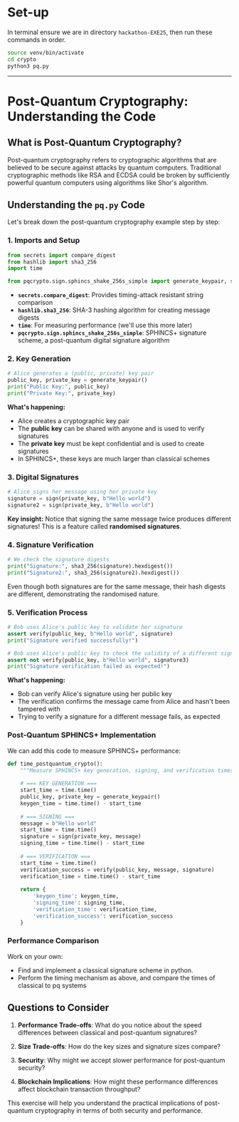 # Set-up 

In terminal ensure we are in directory `hackathon-EXE25`, then run these commands in order.

```bash 
source venv/bin/activate
cd crypto
python3 pq.py 
```
---

# Post-Quantum Cryptography: Understanding the Code

## What is Post-Quantum Cryptography?

Post-quantum cryptography refers to cryptographic algorithms that are believed to be secure against attacks by quantum computers. Traditional cryptographic methods like RSA and ECDSA could be broken by sufficiently powerful quantum computers using algorithms like Shor's algorithm.

## Understanding the `pq.py` Code

Let's break down the post-quantum cryptography example step by step:

### 1. Imports and Setup

```python
from secrets import compare_digest
from hashlib import sha3_256
import time

from pqcrypto.sign.sphincs_shake_256s_simple import generate_keypair, sign, verify
```

- **`secrets.compare_digest`**: Provides timing-attack resistant string comparison
- **`hashlib.sha3_256`**: SHA-3 hashing algorithm for creating message digests
- **`time`**: For measuring performance (we'll use this more later)
- **`pqcrypto.sign.sphincs_shake_256s_simple`**: SPHINCS+ signature scheme, a post-quantum digital signature algorithm

### 2. Key Generation

```python
# Alice generates a (public, private) key pair
public_key, private_key = generate_keypair()
print("Public Key:", public_key)
print("Private Key:", private_key)
```

**What's happening:**
- Alice creates a cryptographic key pair
- The **public key** can be shared with anyone and is used to verify signatures
- The **private key** must be kept confidential and is used to create signatures
- In SPHINCS+, these keys are much larger than classical schemes

### 3. Digital Signatures

```python
# Alice signs her message using her private key
signature = sign(private_key, b"Hello world")
signature2 = sign(private_key, b"Hello world")
```

**Key insight:** Notice that signing the same message twice produces different signatures! This is a feature called **randomised signatures**.

### 4. Signature Verification

```python
# We check the signature digests
print("Signature:", sha3_256(signature).hexdigest())
print("Signature2:", sha3_256(signature2).hexdigest())
```

Even though both signatures are for the same message, their hash digests are different, demonstrating the randomised nature.

### 5. Verification Process

```python
# Bob uses Alice's public key to validate her signature
assert verify(public_key, b"Hello world", signature)
print("Signature verified successfully!")

# Bob uses Alice's public key to check the validity of a different signature, which should fail
assert not verify(public_key, b"Hello world", signature3)
print("Signature verification failed as expected!")
```

**What's happening:**
- Bob can verify Alice's signature using her public key
- The verification confirms the message came from Alice and hasn't been tampered with
- Trying to verify a signature for a different message fails, as expected

### Post-Quantum SPHINCS+ Implementation

We can add this code to measure SPHINCS+ performance:

```python
def time_postquantum_crypto():
    """Measure SPHINCS+ key generation, signing, and verification times"""
    
    # === KEY GENERATION ===
    start_time = time.time()
    public_key, private_key = generate_keypair()
    keygen_time = time.time() - start_time
    
    # === SIGNING ===
    message = b"Hello world"
    start_time = time.time()
    signature = sign(private_key, message)
    signing_time = time.time() - start_time
    
    # === VERIFICATION ===
    start_time = time.time()
    verification_success = verify(public_key, message, signature)
    verification_time = time.time() - start_time
    
    return {
        'keygen_time': keygen_time,
        'signing_time': signing_time,
        'verification_time': verification_time,
        'verification_success': verification_success
    }
```

### Performance Comparison

Work on your own:
- Find and implement a classical signature scheme in python. 
- Perform the timing mechanism as above, and compare the times of classical to pq systems



## Questions to Consider

1. **Performance Trade-offs**: What do you notice about the speed differences between classical and post-quantum signatures?

2. **Size Trade-offs**: How do the key sizes and signature sizes compare?

3. **Security**: Why might we accept slower performance for post-quantum security?

4. **Blockchain Implications**: How might these performance differences affect blockchain transaction throughput?


This exercise will help you understand the practical implications of post-quantum cryptography in terms of both security and performance.